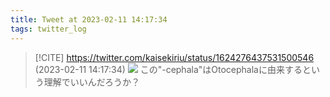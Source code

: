 ```yaml
---
title: Tweet at 2023-02-11 14:17:34
tags: twitter_log
---
```


> [!CITE] https://twitter.com/kaisekiriu/status/1624276437531500546 (2023-02-11 14:17:34)
> ![](https://twitter.com/kaisekiriu/status/1624276437531500546)
> この"-cephala"はOtocephalaに由来するという理解でいいんだろうか？
